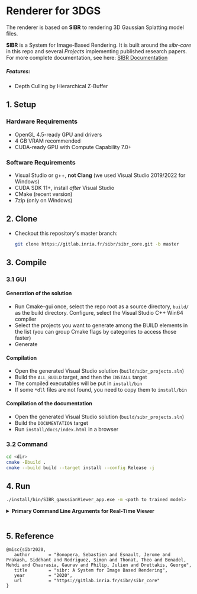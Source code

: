 # Renderer for 3DGS

The renderer is based on **SIBR** to rendering 3D Gaussian Splatting model files.

**SIBR** is a System for Image-Based Rendering.  It is built around the *sibr-core* in this repo and several *Projects* implementing published research papers.  For more complete documentation, see here: [SIBR Documentation](https://sibr.gitlabpages.inria.fr) 

##### Features:

- Depth Culling by Hierarchical Z-Buffer

## 1. Setup

### Hardware Requirements

- OpenGL 4.5-ready GPU and drivers 
- 4 GB VRAM recommended
- CUDA-ready GPU with Compute Capability 7.0+

### Software Requirements

- Visual Studio or g++, **not Clang** (we used Visual Studio 2019/2022 for Windows)
- CUDA SDK 11+, install *after* Visual Studio
- CMake (recent version)
- 7zip (only on Windows)

## 2. Clone 

- Checkout this repository's master branch:
  
  ```sh
  git clone https://gitlab.inria.fr/sibr/sibr_core.git -b master
  ```

## 3. Compile

### 3.1 GUI

#### Generation of the solution

- Run Cmake-gui once, select the repo root as a source directory, `build/` as the build directory. Configure, select the Visual Studio C++ Win64 compiler
- Select the projects you want to generate among the BUILD elements in the list (you can group Cmake flags by categories to access those faster)
- Generate

#### Compilation

- Open the generated Visual Studio solution (`build/sibr_projects.sln`)
- Build the `ALL_BUILD` target, and then the `INSTALL` target
- The compiled executables will be put in `install/bin`
- If some `*dll` files are not found, you need to copy them to `install/bin`

#### Compilation of the documentation

- Open the generated Visual Studio solution (`build/sibr_projects.sln`)
- Build the `DOCUMENTATION` target
- Run `install/docs/index.html` in a browser


### 3.2 Command

```sh
cd <dir>
cmake -Bbuild .
cmake --build build --target install --config Release -j
```

## 4. Run

```sh
./install/bin/SIBR_gaussianViewer_app.exe -m <path to trained model>
```

<details>
<summary><span style="font-weight: bold;">Primary Command Line Arguments for Real-Time Viewer</span></summary>


  #### --model-path / -m

  Path to trained model.

  #### --iteration

  Specifies which of state to load if multiple are available. Defaults to latest available iteration.

  #### --path / -s

  Argument to override model's path to source dataset.

  #### --rendering-size 

  Takes two space separated numbers to define the resolution at which real-time rendering occurs, ```1200``` width by default. Note that to enforce an aspect that differs from the input images, you need ```--force-aspect-ratio``` too.

  #### --load_images

  Flag to load source dataset images to be displayed in the top view for each camera.

  #### --device

  Index of CUDA device to use for rasterization if multiple are available, ```0``` by default.

  #### --no_interop

  Disables CUDA/GL interop forcibly. Use on systems that may not behave according to spec (e.g., WSL2 with MESA GL 4.5 software rendering).
</details>
<br>

## 5. Reference

```
@misc{sibr2020,
   author       = "Bonopera, Sebastien and Esnault, Jerome and Prakash, Siddhant and Rodriguez, Simon and Thonat, Theo and Benadel, Mehdi and Chaurasia, Gaurav and Philip, Julien and Drettakis, George",
   title        = "sibr: A System for Image Based Rendering",
   year         = "2020",
   url          = "https://gitlab.inria.fr/sibr/sibr_core"
}
```

